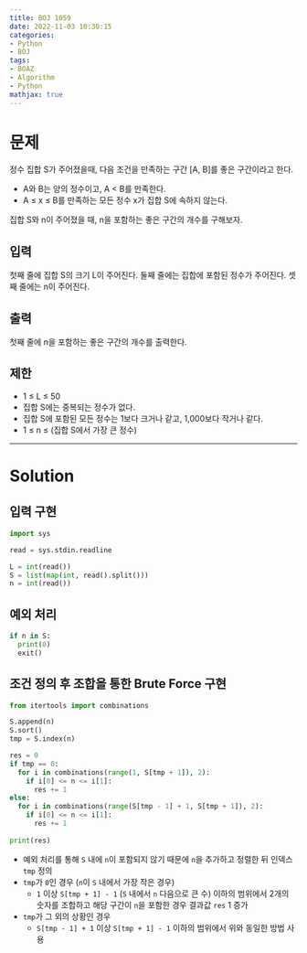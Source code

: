 ```yaml
---
title: BOJ 1059
date: 2022-11-03 10:30:15
categories:
- Python
- BOJ
tags:
- BOAZ
- Algorithm
- Python
mathjax: true
---
```

# 문제

정수 집합 S가 주어졌을때, 다음 조건을 만족하는 구간 [A, B]를 좋은 구간이라고 한다.

+ A와 B는 양의 정수이고, A < B를 만족한다.
+ A ≤ x ≤ B를 만족하는 모든 정수 x가 집합 S에 속하지 않는다.

집합 S와 n이 주어졌을 때, n을 포함하는 좋은 구간의 개수를 구해보자.

## 입력

첫째 줄에 집합 S의 크기 L이 주어진다. 둘째 줄에는 집합에 포함된 정수가 주어진다. 셋째 줄에는 n이 주어진다.

## 출력

첫째 줄에 n을 포함하는 좋은 구간의 개수를 출력한다.

## 제한

+ 1 ≤ L ≤ 50
+ 집합 S에는 중복되는 정수가 없다.
+ 집합 S에 포함된 모든 정수는 1보다 크거나 같고, 1,000보다 작거나 같다.
+ 1 ≤ n ≤ (집합 S에서 가장 큰 정수)

<!-- More -->

***

# Solution

## 입력 구현

~~~python
import sys

read = sys.stdin.readline

L = int(read())
S = list(map(int, read().split()))
n = int(read())
~~~

## 예외 처리

~~~python
if n in S:
  print(0)
  exit()
~~~

## 조건 정의 후 조합을 통한 Brute Force 구현

~~~python
from itertools import combinations

S.append(n)
S.sort()
tmp = S.index(n)

res = 0
if tmp == 0:
  for i in combinations(range(1, S[tmp + 1]), 2):
    if i[0] <= n <= i[1]:
      res += 1
else:
  for i in combinations(range(S[tmp - 1] + 1, S[tmp + 1]), 2):
    if i[0] <= n <= i[1]:
      res += 1
  
print(res)
~~~

+ 예외 처리를 통해 `S` 내에 `n`이 포함되지 않기 때문에 `n`을 추가하고 정렬한 뒤 인덱스 `tmp` 정의
+ `tmp`가 `0`인 경우 (`n`이 `S` 내에서 가장 작은 경우)
  + `1` 이상 `S[tmp + 1] - 1` (`S` 내에서 `n` 다음으로 큰 수) 이하의 범위에서 2개의 숫자를 조합하고 해당 구간이 `n`을 포함한 경우 결과값 `res` 1 증가
+ `tmp`가 그 외의 상황인 경우
  + `S[tmp - 1] + 1` 이상 `S[tmp + 1] - 1` 이하의 범위에서 위와 동일한 방법 사용